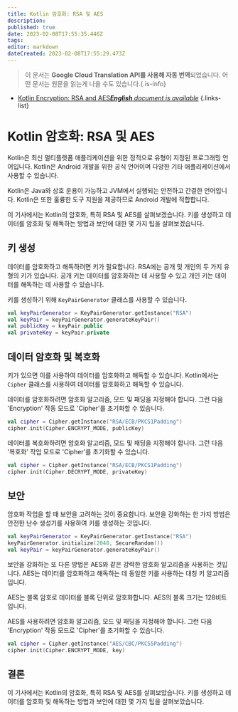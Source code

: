 ```yaml
---
title: Kotlin 암호화: RSA 및 AES
description: 
published: true
date: 2023-02-08T17:55:35.446Z
tags: 
editor: markdown
dateCreated: 2023-02-08T17:55:29.473Z
---
```


> 이 문서는 **Google Cloud Translation API를 사용해 자동 번역**되었습니다.
어떤 문서는 원문을 읽는게 나을 수도 있습니다.{.is-info}



- [Kotlin Encryption: RSA and AES***English** document is available*](/en/Knowledge-base/Kotlin/kotlin-encryption-rsa-and-aes)
{.links-list}


# Kotlin 암호화: RSA 및 AES

Kotlin은 최신 멀티플랫폼 애플리케이션을 위한 정적으로 유형이 지정된 프로그래밍 언어입니다. Kotlin은 Android 개발을 위한 공식 언어이며 다양한 기타 애플리케이션에서 사용할 수 있습니다.

Kotlin은 Java와 상호 운용이 가능하고 JVM에서 실행되는 안전하고 간결한 언어입니다. Kotlin은 또한 훌륭한 도구 지원을 제공하므로 Android 개발에 적합합니다.

이 기사에서는 Kotlin의 암호화, 특히 RSA 및 AES를 살펴보겠습니다. 키를 생성하고 데이터를 암호화 및 해독하는 방법과 보안에 대한 몇 가지 팁을 살펴보겠습니다.

## 키 생성

데이터를 암호화하고 해독하려면 키가 필요합니다. RSA에는 공개 및 개인의 두 가지 유형의 키가 있습니다. 공개 키는 데이터를 암호화하는 데 사용할 수 있고 개인 키는 데이터를 해독하는 데 사용할 수 있습니다.

키를 생성하기 위해 `KeyPairGenerator` 클래스를 사용할 수 있습니다.

```kotlin
val keyPairGenerator = KeyPairGenerator.getInstance("RSA")
val keyPair = keyPairGenerator.generateKeyPair()
val publicKey = keyPair.public
val privateKey = keyPair.private
```

## 데이터 암호화 및 복호화

키가 있으면 이를 사용하여 데이터를 암호화하고 해독할 수 있습니다. Kotlin에서는 `Cipher` 클래스를 사용하여 데이터를 암호화하고 해독할 수 있습니다.

데이터를 암호화하려면 암호화 알고리즘, 모드 및 패딩을 지정해야 합니다. 그런 다음 'Encryption' 작동 모드로 'Cipher'를 초기화할 수 있습니다.

```kotlin
val cipher = Cipher.getInstance("RSA/ECB/PKCS1Padding")
cipher.init(Cipher.ENCRYPT_MODE, publicKey)
```

데이터를 복호화하려면 암호화 알고리즘, 모드 및 패딩을 지정해야 합니다. 그런 다음 '복호화' 작업 모드로 'Cipher'를 초기화할 수 있습니다.

```kotlin
val cipher = Cipher.getInstance("RSA/ECB/PKCS1Padding")
cipher.init(Cipher.DECRYPT_MODE, privateKey)
```

## 보안

암호화 작업을 할 때 보안을 고려하는 것이 중요합니다. 보안을 강화하는 한 가지 방법은 안전한 난수 생성기를 사용하여 키를 생성하는 것입니다.

```kotlin
val keyPairGenerator = KeyPairGenerator.getInstance("RSA")
keyPairGenerator.initialize(2048, SecureRandom())
val keyPair = keyPairGenerator.generateKeyPair()
```

보안을 강화하는 또 다른 방법은 AES와 같은 강력한 암호화 알고리즘을 사용하는 것입니다. AES는 데이터를 암호화하고 해독하는 데 동일한 키를 사용하는 대칭 키 알고리즘입니다.

AES는 블록 암호로 데이터를 블록 단위로 암호화합니다. AES의 블록 크기는 128비트입니다.

AES를 사용하려면 암호화 알고리즘, 모드 및 패딩을 지정해야 합니다. 그런 다음 'Encryption' 작동 모드로 'Cipher'를 초기화할 수 있습니다.

```kotlin
val cipher = Cipher.getInstance("AES/CBC/PKCS5Padding")
cipher.init(Cipher.ENCRYPT_MODE, key)
```

## 결론

이 기사에서는 Kotlin의 암호화, 특히 RSA 및 AES를 살펴보았습니다. 키를 생성하고 데이터를 암호화 및 해독하는 방법과 보안에 대한 몇 가지 팁을 살펴보았습니다.